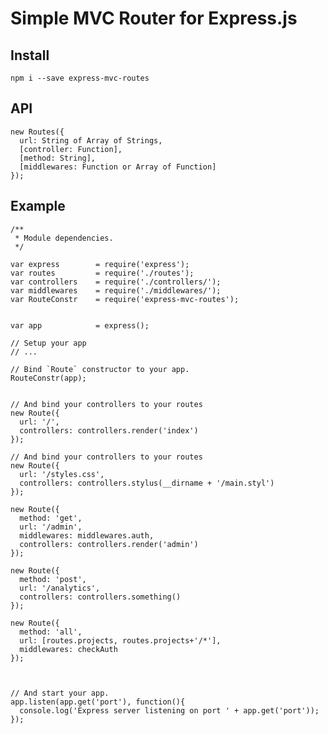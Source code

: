 # Simple MVC Router for Express.js


## Install

    npm i --save express-mvc-routes

## API

    new Routes({
      url: String of Array of Strings,
      [controller: Function],
      [method: String],
      [middlewares: Function or Array of Function]
    });


## Example  


```JS
/**
 * Module dependencies.
 */

var express        = require('express');
var routes         = require('./routes');
var controllers    = require('./controllers/');
var middlewares    = require('./middlewares/');
var RouteConstr    = require('express-mvc-routes');


var app            = express();

// Setup your app 
// ... 

// Bind `Route` constructor to your app.
RouteConstr(app);


// And bind your controllers to your routes
new Route({
  url: '/',
  controllers: controllers.render('index')
});

// And bind your controllers to your routes
new Route({
  url: '/styles.css',
  controllers: controllers.stylus(__dirname + '/main.styl')
});

new Route({
  method: 'get',
  url: '/admin',
  middlewares: middlewares.auth,
  controllers: controllers.render('admin')
});

new Route({
  method: 'post',
  url: '/analytics',
  controllers: controllers.something()
});

new Route({
  method: 'all',
  url: [routes.projects, routes.projects+'/*'],
  middlewares: checkAuth
});



// And start your app.
app.listen(app.get('port'), function(){
  console.log('Express server listening on port ' + app.get('port'));
});
```